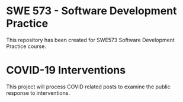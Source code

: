 # SWE 573 - Software Development Practice
This repository has been created for SWE573 Software Development Practice course.

# COVID-19 Interventions
This project will process COVID related posts to examine the public response to interventions. 
